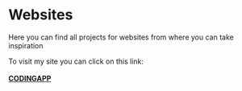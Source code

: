 # Websites
Here you can find all projects for websites from where you can take inspiration

To visit my site you can click on this link:
<br>
<br>
<a href="https://codingapp.net/"><strong>CODINGAPP<strong></a>

